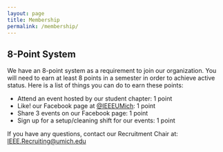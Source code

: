 ```yaml
---
layout: page
title: Membership
permalink: /membership/
---
```


## 8-Point System

We have an 8-point system as a requirement to join our organization. You will need to earn at least 8 points in a semester in order to achieve active status. Here is a list of things you can do to earn these points:

- Attend an event hosted by our student chapter: 1 point
- Like! our Facebook page at [@IEEEUMich](https://www.facebook.com/IEEEUMich/): 1 point
- Share 3 events on our Facebook page: 1 point
- Sign up for a setup/cleaning shift for our events: 1 point

If you have any questions, contact our Recruitment Chair at: [IEEE.Recruiting@umich.edu](mailto:IEEE.Recruiting@umich.edu) 
